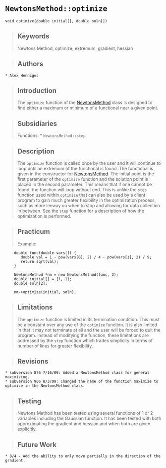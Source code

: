 # `NewtonsMethod::optimize` #
```
void optimize(double initial[], double soln[])
```

> ## Keywords ##
> Newtons Method, optimize, extremum, gradient, hessian

> ## Authors ##
    * Alex Henniges

> ## Introduction ##
> The `optimize` function of the [NewtonsMethod](NewtonsMethod.md) class is designed to find either a maximum or minimum of a functional near a given point.

> ## Subsidiaries ##
> Functions:
    * `NewtonsMethod::step`

> ## Description ##
> The `optimize` function is called once by the user and it will continue to loop until an extremum of the functional is found. The functional is given in the constructor for [NewtonsMethod](NewtonsMethod.md). The initial point is the first parameter of the `optimize` function and the solution point is placed in the second parameter. This means that if one cannot be found, the function will loop without end. This is unlike the `step` function used within `optimize` that can also be used by a client program to gain much greater flexibility in the optimization process, such as more leeway on when to stop and allowing for data collection in between. See the `step` function for a description of how the optimization is performed.

> ## Practicum ##
> Example:
```
    double func(double vars[]) {
       double val = 1 - pow(vars[0], 2) / 4 - pow(vars[1], 2) / 9;
       return sqrt(val);
    }
    
    NewtonsMethod *nm = new NewtonsMethod(func, 2);
    double initial[] = {1, 1};
    double soln[2];

    nm->optimize(initial, soln);
```

> ## Limitations ##
> The `optimize` function is limited in its termination condition. This must be a constant over any use of the `optimize` function. It is also limited in that it may not terminate at all and the user will be forced to quit the program. Instead of modifying the function, these limitations are addressed by the `step` function which trades simplicity in terms of number of lines for greater flexibility.

> ## Revisions ##
    * subversion 876 7/16/09: Added a NewtonsMethod class for general maximizing.
    * subversion 906 8/3/09: Changed the name of the function maximize to optimize in the NewtonsMethod class.

> ## Testing ##
> Newtons Method has been tested using several functions of 1 or 2 variables including the Gaussian function. It has been tested with both approximating the gradient and hessian and when both are given explicitly.

> ## Future Work ##
    * 8/4 - Add the ability to only move partially in the direction of the gradient.